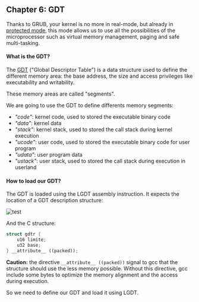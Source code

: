 ## Chapter 6: GDT

Thanks to GRUB, your kernel is no more in real-mode, but already in [protected mode](http://en.wikipedia.org/wiki/Protected_mode), this mode allows us to use all the possibilities of the microprocessor such as virtual memory management, paging and safe multi-tasking.

#### What is the GDT?

The [GDT](http://en.wikipedia.org/wiki/Global_Descriptor_Table) ("Global Descriptor Table") is a data structure used to define the different memory area: the base address, the size and access privileges like executability and writability.

These memory areas are called "segments".

We are going to use the GDT to define differents memory segments:

* *"code"*: kernel code, used to stored the executable binary code
* *"data"*: kernel data
* *"stack"*: kernel stack, used to stored the call stack during kernel execution
* *"ucode"*: user code, used to stored the executable binary code for user program
* *"udata"*: user program data
* *"ustack"*: user stack, used to stored the call stack during execution in userland

#### How to load our GDT?

The GDT is loaded using the LGDT assembly instruction. It expects the location of a GDT description structure:

![test](http://wiki.osdev.org/images/7/77/Gdtr.png)

And the C structure:

```cpp
struct gdtr {
	u16 limite;
	u32 base;
} __attribute__ ((packed));
```

**Caution:** the directive ```__attribute__ ((packed))``` signal to gcc that the structure should use the less memory possible. Without this directive, gcc include some bytes to optimize the memory alignment and the access during execution.

So we need to define our GDT and load it using LGDT.




